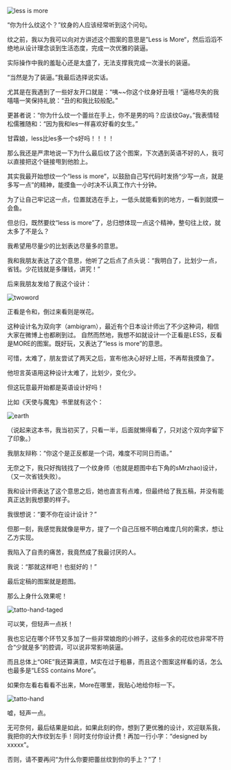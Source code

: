 
![less is more](http://static.insomnia-er.com/tattoo.jpg)

“你为什么纹这个？”纹身的人应该经常听到这个问句。 


纹之前，我以为我可以向对方讲述这个图案的意思是”Less is More“，然后滔滔不绝地从设计理念谈到生活态度，完成一次优雅的装逼。


实际操作中我的羞耻心还是太盛了，无法支撑我完成一次漫长的装逼。


“当然是为了装逼。”我最后选择说实话。


尤其是在我遇到了一些好友开口就是：“咦~~你这个纹身好丑哦！”逼格尽失的我嘻嘻一笑保持礼貌：“丑的和我比较般配。”

更甚者说：“你为什么纹一个蕾丝在手上，你不是男的吗？应该纹Gay。”我表情轻松儒雅随和：“因为我和les一样喜欢好看的女生。”

甘霖娘，less比les多一个s好吗！！！！


那么我还是严肃地说一下为什么最后纹了这个图案，下次遇到英语不好的人，我可以直接把这个链接甩到他脸上。

其实我最开始想纹一个“less is more”，以鼓励自己写代码时发扬“少写一点，就是多写一点”的精神，能摸鱼一小时决不认真工作六十分钟。

为了让自己牢记这一点，位置就选在手上，一低头就能看到的地方，一看到就摸一会鱼。

       



但总归，既然要纹“less is more”了，总归想体现一点这个精神，整句往上纹，就太多了不是么？

我希望用尽量少的比划表达尽量多的意思。

我和我朋友表达了这个意思，他听了之后点了点头说：“我明白了，比划少一点，省钱。少花钱就是多赚钱，讲究！”

后来我朋友发给了我这个设计：

![twoword](http://static.insomnia-er.com/twoword.jpg)

正看是令和，倒过来看则是咲花。

这种设计名为双向字（ambigram），最近有个日本设计师出了不少这种词，相信大家在微博上也都刷到过。
自然而然地，我想不如就设计一个正看是LESS，反看是MORE的图案。既好玩，又表达了“less is more”的意思。

可惜，太难了，朋友尝试了两天之后，宣布他决心好好上班，不再帮我摸鱼了。


他坦言英语用这种设计太难了，比划少，变化少。

但这玩意最开始都是英语设计好吗！

比如《天使与魔鬼》书里就有这个：

![earth](http://static.insomnia-er.com/earth.jpg)

（说起来这本书，我当初买了，只看一半，后面就懒得看了，只对这个双向字留下了印象。）

我朋友辩称：“你这个是正反都是一个词，难度不可同日而语。”

无奈之下，我只好掏钱找了一个纹身师（也就是题图中右下角的sMrzhao)设计，（又一次省钱失败）。

我和设计师表达了这个意思之后，她也直言有点难，但最终给了我五稿，并没有能真正达到我想要的样子。

我很想说：“要不你在设计设计？”

但那一刻，我感觉我就像是甲方，提了一个自己压根不明白难度几何的需求，想让乙方实现。

我陷入了自责的痛苦，我竟然成了我最讨厌的人。


我说：“那就这样吧！也挺好的！”

最后定稿的图案就是题图。

那么上身什么效果呢！

![tatto-hand-taged](http://static.insomnia-er.com/tatto-hand-taged.jpg)

可以笑，但轻声一点袄！

我也忘记在哪个环节又多加了一些非常娘炮的小辫子，这些多余的花纹也非常不符合“少就是多”的腔调，可以说非常影响装逼。

而且总体上“ORE”我还算满意，M实在过于粗暴，而且这个图案这样看的话，怎么也最多是“LESS contains More”。

如果你左看右看看不出来，More在哪里，我贴心地给你标一下。

![tatto-hand](http://static.insomnia-er.com/tatto-hand.jpeg)

嘘，轻声一点。

无可奈何，最后结果是如此，如果此刻的你，想到了更优雅的设计，欢迎联系我，我把你的大作纹到左手！同时支付你设计费！再加一行小字：“designed by xxxxx”。

否则，请不要再问“为什么你要把蕾丝纹到你的手上？”了！


